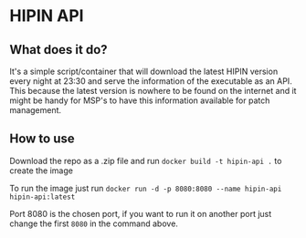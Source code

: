 # HIPIN API

## What does it do?

It's a simple script/container that will download the latest HIPIN version every night at 23:30 and serve the information of the executable as an API. This because the latest version is nowhere to be found on the internet and it might be handy for MSP's to have this information available for patch management.

## How to use

Download the repo as a .zip file and run ```docker build -t hipin-api .``` to create the image

To run the image just run ```docker run -d -p 8080:8080 --name hipin-api hipin-api:latest```

Port 8080 is the chosen port, if you want to run it on another port just change the first ```8080``` in the command above.